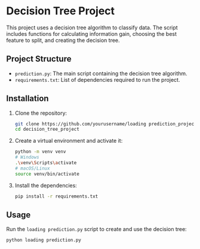 # Decision Tree Project

This project uses a decision tree algorithm to classify data. The script includes functions for calculating information gain, choosing the best feature to split, and creating the decision tree.

## Project Structure

- `prediction.py`: The main script containing the decision tree algorithm.
- `requirements.txt`: List of dependencies required to run the project.

## Installation

1. Clone the repository:
    ```sh
    git clone https://github.com/yourusername/loading prediction_project.git
    cd decision_tree_project
    ```

2. Create a virtual environment and activate it:
    ```sh
    python -m venv venv
    # Windows
    .\venv\Scripts\activate
    # macOS/Linux
    source venv/bin/activate
    ```

3. Install the dependencies:
    ```sh
    pip install -r requirements.txt
    ```

## Usage

Run the `loading prediction.py` script to create and use the decision tree:
```sh
python loading prediction.py
